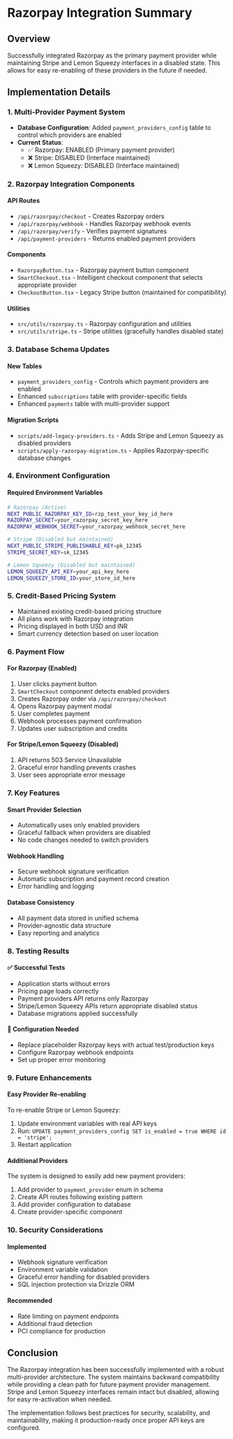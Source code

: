 # Razorpay Integration Summary

## Overview
Successfully integrated Razorpay as the primary payment provider while maintaining Stripe and Lemon Squeezy interfaces in a disabled state. This allows for easy re-enabling of these providers in the future if needed.

## Implementation Details

### 1. Multi-Provider Payment System
- **Database Configuration**: Added `payment_providers_config` table to control which providers are enabled
- **Current Status**:
  - ✅ Razorpay: ENABLED (Primary payment provider)
  - ❌ Stripe: DISABLED (Interface maintained)
  - ❌ Lemon Squeezy: DISABLED (Interface maintained)

### 2. Razorpay Integration Components

#### API Routes
- `/api/razorpay/checkout` - Creates Razorpay orders
- `/api/razorpay/webhook` - Handles Razorpay webhook events
- `/api/razorpay/verify` - Verifies payment signatures
- `/api/payment-providers` - Returns enabled payment providers

#### Components
- `RazorpayButton.tsx` - Razorpay payment button component
- `SmartCheckout.tsx` - Intelligent checkout component that selects appropriate provider
- `CheckoutButton.tsx` - Legacy Stripe button (maintained for compatibility)

#### Utilities
- `src/utils/razorpay.ts` - Razorpay configuration and utilities
- `src/utils/stripe.ts` - Stripe utilities (gracefully handles disabled state)

### 3. Database Schema Updates

#### New Tables
- `payment_providers_config` - Controls which payment providers are enabled
- Enhanced `subscriptions` table with provider-specific fields
- Enhanced `payments` table with multi-provider support

#### Migration Scripts
- `scripts/add-legacy-providers.ts` - Adds Stripe and Lemon Squeezy as disabled providers
- `scripts/apply-razorpay-migration.ts` - Applies Razorpay-specific database changes

### 4. Environment Configuration

#### Required Environment Variables
```bash
# Razorpay (Active)
NEXT_PUBLIC_RAZORPAY_KEY_ID=rzp_test_your_key_id_here
RAZORPAY_SECRET=your_razorpay_secret_key_here
RAZORPAY_WEBHOOK_SECRET=your_razorpay_webhook_secret_here

# Stripe (Disabled but maintained)
NEXT_PUBLIC_STRIPE_PUBLISHABLE_KEY=pk_12345
STRIPE_SECRET_KEY=sk_12345

# Lemon Squeezy (Disabled but maintained)
LEMON_SQUEEZY_API_KEY=your_api_key_here
LEMON_SQUEEZY_STORE_ID=your_store_id_here
```

### 5. Credit-Based Pricing System
- Maintained existing credit-based pricing structure
- All plans work with Razorpay integration
- Pricing displayed in both USD and INR
- Smart currency detection based on user location

### 6. Payment Flow

#### For Razorpay (Enabled)
1. User clicks payment button
2. `SmartCheckout` component detects enabled providers
3. Creates Razorpay order via `/api/razorpay/checkout`
4. Opens Razorpay payment modal
5. User completes payment
6. Webhook processes payment confirmation
7. Updates user subscription and credits

#### For Stripe/Lemon Squeezy (Disabled)
1. API returns 503 Service Unavailable
2. Graceful error handling prevents crashes
3. User sees appropriate error message

### 7. Key Features

#### Smart Provider Selection
- Automatically uses only enabled providers
- Graceful fallback when providers are disabled
- No code changes needed to switch providers

#### Webhook Handling
- Secure webhook signature verification
- Automatic subscription and payment record creation
- Error handling and logging

#### Database Consistency
- All payment data stored in unified schema
- Provider-agnostic data structure
- Easy reporting and analytics

### 8. Testing Results

#### ✅ Successful Tests
- Application starts without errors
- Pricing page loads correctly
- Payment providers API returns only Razorpay
- Stripe/Lemon Squeezy APIs return appropriate disabled status
- Database migrations applied successfully

#### 🔧 Configuration Needed
- Replace placeholder Razorpay keys with actual test/production keys
- Configure Razorpay webhook endpoints
- Set up proper error monitoring

### 9. Future Enhancements

#### Easy Provider Re-enabling
To re-enable Stripe or Lemon Squeezy:
1. Update environment variables with real API keys
2. Run: `UPDATE payment_providers_config SET is_enabled = true WHERE id = 'stripe';`
3. Restart application

#### Additional Providers
The system is designed to easily add new payment providers:
1. Add provider to `payment_provider` enum in schema
2. Create API routes following existing pattern
3. Add provider configuration to database
4. Create provider-specific component

### 10. Security Considerations

#### Implemented
- Webhook signature verification
- Environment variable validation
- Graceful error handling for disabled providers
- SQL injection protection via Drizzle ORM

#### Recommended
- Rate limiting on payment endpoints
- Additional fraud detection
- PCI compliance for production

## Conclusion

The Razorpay integration has been successfully implemented with a robust multi-provider architecture. The system maintains backward compatibility while providing a clean path for future payment provider management. Stripe and Lemon Squeezy interfaces remain intact but disabled, allowing for easy re-activation when needed.

The implementation follows best practices for security, scalability, and maintainability, making it production-ready once proper API keys are configured.
